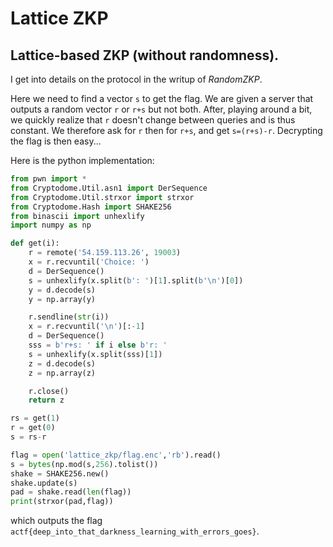 # Lattice ZKP
## Lattice-based ZKP (without randomness). 

I get into details on the protocol in the writup of *RandomZKP*.

Here we need to find a vector `s` to get the flag. We are given a server that outputs a random vector `r` or `r+s` but not both. After, playing around a bit, we quickly realize that `r` doesn't change between queries and is thus constant. We therefore ask for `r` then for `r+s`, and get `s=(r+s)-r`. Decrypting the flag is then easy...

Here is the python implementation:
```python
from pwn import *
from Cryptodome.Util.asn1 import DerSequence
from Cryptodome.Util.strxor import strxor
from Cryptodome.Hash import SHAKE256
from binascii import unhexlify
import numpy as np

def get(i):
    r = remote('54.159.113.26', 19003)
    x = r.recvuntil('Choice: ')
    d = DerSequence()
    s = unhexlify(x.split(b': ')[1].split(b'\n')[0])
    y = d.decode(s)
    y = np.array(y)

    r.sendline(str(i))
    x = r.recvuntil('\n')[:-1]
    d = DerSequence()
    sss = b'r+s: ' if i else b'r: '
    s = unhexlify(x.split(sss)[1])
    z = d.decode(s)
    z = np.array(z)

    r.close()
    return z

rs = get(1)
r = get(0)
s = rs-r

flag = open('lattice_zkp/flag.enc','rb').read()
s = bytes(np.mod(s,256).tolist())
shake = SHAKE256.new()
shake.update(s)
pad = shake.read(len(flag))
print(strxor(pad,flag))
```
which outputs the flag `actf{deep_into_that_darkness_learning_with_errors_goes}`.


